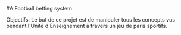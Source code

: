 #A Football betting system

Objectifs: Le but de ce projet est de manipuler tous les concepts vus pendant l'Unité d'Enseignement à travers un jeu de paris sportifs.
